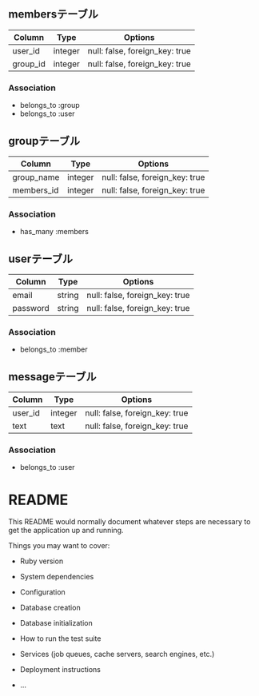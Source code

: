 ## membersテーブル
|Column|Type|Options|
|------|----|-------|
|user_id|integer|null: false, foreign_key: true|
|group_id|integer|null: false, foreign_key: true|

### Association
- belongs_to :group
- belongs_to :user

## groupテーブル
|Column|Type|Options|
|------|----|-------|
|group_name|integer|null: false, foreign_key: true|
|members_id|integer|null: false, foreign_key: true|

### Association
- has_many :members

## userテーブル
|Column|Type|Options|
|------|----|-------|
|email|string|null: false, foreign_key: true|
|password|string|null: false, foreign_key: true|

### Association
- belongs_to :member

## messageテーブル
|Column|Type|Options|
|------|----|-------|
|user_id|integer|null: false, foreign_key: true|
|text|text|null: false, foreign_key: true|

### Association
- belongs_to :user

# README

This README would normally document whatever steps are necessary to get the
application up and running.

Things you may want to cover:

* Ruby version

* System dependencies

* Configuration

* Database creation

* Database initialization

* How to run the test suite

* Services (job queues, cache servers, search engines, etc.)

* Deployment instructions

* ...
